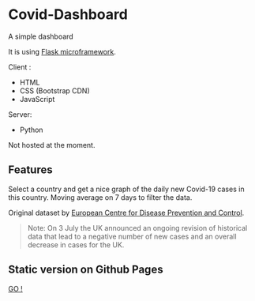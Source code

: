 # Covid-Dashboard
A simple dashboard

It is using [Flask microframework](https://flask.palletsprojects.com/en/1.1.x/).

Client :
- HTML
- CSS (Bootstrap CDN)
- JavaScript

Server:
- Python

Not hosted at the moment.

## Features

Select a country and get a nice graph of the daily new Covid-19 cases in this country. Moving average on 7 days to filter the data.

Original dataset by [European Centre for Disease Prevention and Control](https://www.ecdc.europa.eu/en/publications-data/download-todays-data-geographic-distribution-covid-19-cases-worldwide).

> Note: On 3 July the  UK announced an ongoing revision of historical data that lead to a negative number of new cases and an overall decrease in cases for the UK.

## Static version on Github Pages

[GO !](https://krusty-is-cool.github.io/Covid-Dashboard/)
